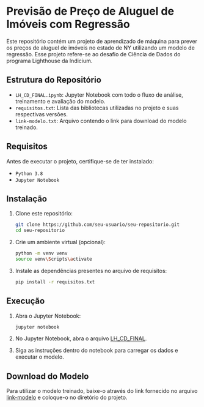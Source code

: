 # Previsão de Preço de Aluguel de Imóveis com Regressão

Este repositório contém um projeto de aprendizado de máquina para prever os preços de aluguel de imóveis no estado de NY utilizando um modelo de regressão. Esse projeto refere-se ao desafio de Ciência de Dados do programa Lighthouse da Indicium.

## Estrutura do Repositório

- `LH_CD_FINAL.ipynb`: Jupyter Notebook com todo o fluxo de análise, treinamento e avaliação do modelo.
- `requisitos.txt`: Lista das bibliotecas utilizadas no projeto e suas respectivas versões. 
- `link-modelo.txt`: Arquivo contendo o link para download do modelo treinado.

## Requisitos

Antes de executar o projeto, certifique-se de ter instalado:
- `Python 3.8`
- `Jupyter Notebook`

## Instalação

1. Clone este repositório:
   ```bash
   git clone https://github.com/seu-usuario/seu-repositorio.git
   cd seu-repositorio

2. Crie um ambiente virtual (opcional):
    ```bash
    python -m venv venv
    source venv\Scripts\activate

3. Instale as dependências presentes no arquivo de requisitos:
    ```bash
    pip install -r requisitos.txt

## Execução

1. Abra o Jupyter Notebook:
    ```bash
    jupyter notebook

2. No Jupyter Notebook, abra o arquivo [LH_CD_FINAL](./LH_CD_FINAL.ipynb).

3. Siga as instruções dentro do notebook para carregar os dados e executar o modelo.

## Download do Modelo

Para utilizar o modelo treinado, baixe-o através do link fornecido no arquivo [link-modelo](./link-modelo.txt) e coloque-o no diretório do projeto.

